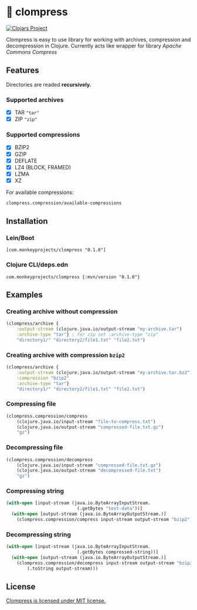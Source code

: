 # :file_folder: clompress

[![Clojars Project](https://img.shields.io/clojars/v/com.monkeyprojects/clompress.svg)](https://clojars.org/com.monkeyprojects/clompress)

Clompress is easy to use library for working with archives, compression and
decompression in Clojure. Currently acts like wrapper for library _Apache
Commons Compress_

## Features

Directories are readed **recursively.**

### Supported archives

- [x] TAR `"tar"`
- [x] ZIP `"zip"`

### Supported compressions

- [x] BZIP2
- [x] GZIP
- [x] DEFLATE
- [x] LZ4 (BLOCK, FRAMED)
- [x] LZMA
- [x] XZ

For available compressions:

```clj
clompress.compression/available-compressions
```

## Installation

### Lein/Boot

```
[com.monkeyprojects/clompress "0.1.0"]
```

### Clojure CLI/deps.edn

```
com.monkeyprojects/clompress {:mvn/version "0.1.0"}
```

## Examples

### Creating archive without compression

```clj
(clompress/archive {
	:output-stream (clojure.java.io/output-stream "my-archive.tar")
	:archive-type "tar"} ; for zip set :archive-type "zip"
	"directory1/" "directory2/file1.txt" "file2.txt")
```

### Creating archive with compression `bzip2`

```clj
(clompress/archive {
	:output-stream (clojure.java.io/output-stream "my-archive.tar.bz2")
	:compression "bzip2"
	:archive-type "tar"}
	"directory1/" "directory2/file1.txt" "file2.txt")
```

### Compressing file

```clj
(clompress.compression/compress
	(clojure.java.io/input-stream "file-to-compress.txt")
	(clojure.java.io/output-stream "compressed-file.txt.gz")
	"gz")
```

### Decompressing file

```clj
(clompress.compression/decompress
	(clojure.java.io/input-stream "compressed-file.txt.gz")
	(clojure.java.io/output-stream "decompressed-file.txt")
	"gz")
```

### Compressing string

```clj
(with-open [input-stream (java.io.ByteArrayInputStream.
                           (.getBytes "test-data"))]
  (with-open [output-stream (java.io.ByteArrayOutputStream.)]
    (clompress.compression/compress input-stream output-stream "bzip2")))
```

### Decompressing string

```clj
(with-open [input-stream (java.io.ByteArrayInputStream.
                           (.getBytes compressed-string))]
  (with-open [output-stream (java.io.ByteArrayOutputStream.)]
    (clompress.compression/decompress input-stream output-stream "bzip2")
		(.toString output-stream)))
```

## License

[Clompress is licensed under MIT license.](./LICENSE)

